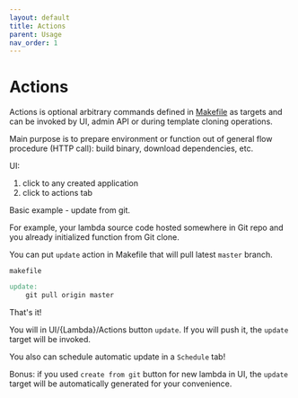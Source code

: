 ```yaml
---
layout: default
title: Actions
parent: Usage
nav_order: 1
---
```

# Actions

Actions is optional arbitrary commands defined in [Makefile](https://www.gnu.org/software/make/manual/make.html#Rule-Example) as targets and can be invoked
by UI, admin API or during template cloning operations.

Main purpose is to prepare environment or function out of general flow procedure (HTTP call): 
build binary, download dependencies, etc.

UI:
 
1. click to any created application
2. click to actions tab


Basic example - update from git.

For example, your lambda source code hosted somewhere in Git repo and you already
initialized function from Git clone.

You can put `update` action in Makefile that will pull latest `master` branch.

`makefile`
```makefile
update:
	git pull origin master
```

That's it!


You will in UI/{Lambda}/Actions button `update`. If you will push it, the `update`
target will be invoked.

You also can schedule automatic update in a `Schedule` tab!

Bonus: if you used `create from git` button for new lambda in UI, the `update` target
will be automatically generated for your convenience.